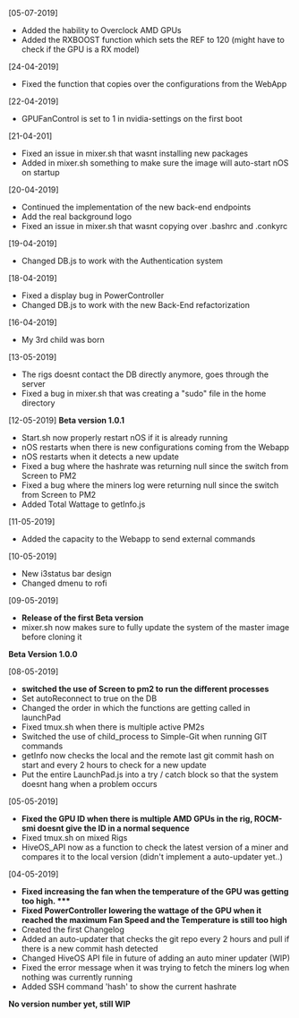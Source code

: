 [05-07-2019]

- Added the hability to Overclock AMD GPUs
- Added the RXBOOST function which sets the REF to 120 (might have to check if the GPU is a RX model)

[24-04-2019]

- Fixed the function that copies over the configurations from the WebApp

[22-04-2019]

- GPUFanControl is set to 1 in nvidia-settings on the first boot

[21-04-201]

- Fixed an issue in mixer.sh that wasnt installing new packages
- Added in mixer.sh something to make sure the image will auto-start nOS on startup

[20-04-2019]

- Continued the implementation of the new back-end endpoints
- Add the real background logo
- Fixed an issue in mixer.sh that wasnt copying over .bashrc and .conkyrc

[19-04-2019]

- Changed DB.js to work with the Authentication system

[18-04-2019]

- Fixed a display bug in PowerController
- Changed DB.js to work with the new Back-End refactorization

[16-04-2019]

- My 3rd child was born

[13-05-2019]

- The rigs doesnt contact the DB directly anymore, goes through the server
- Fixed a bug in mixer.sh that was creating a "sudo" file in the home directory

[12-05-2019] **Beta version 1.0.1**

- Start.sh now properly restart nOS if it is already running
- nOS restarts when there is new configurations coming from the Webapp
- nOS restarts when it detects a new update
- Fixed a bug where the hashrate was returning null since the switch from Screen to PM2
- Fixed a bug where the miners log were returning null since the switch from Screen to PM2
- Added Total Wattage to getInfo.js

[11-05-2019]

- Added the capacity to the Webapp to send external commands

[10-05-2019]

- New i3status bar design
- Changed dmenu to rofi

[09-05-2019]

- **Release of the first Beta version**
- mixer.sh now makes sure to fully update the system of the master image before cloning it

**Beta Version 1.0.0**

[08-05-2019]

- **switched the use of Screen to pm2 to run the different processes**
- Set autoReconnect to true on the DB
- Changed the order in which the functions are getting called in launchPad
- Fixed tmux.sh when there is multiple active PM2s
- Switched the use of child_process to Simple-Git when running GIT commands
- getInfo now checks the local and the remote last git commit hash on start and every 2 hours to check for a new update
- Put the entire LaunchPad.js into a try / catch block so that the system doesnt hang when a problem occurs

[05-05-2019]

- **Fixed the GPU ID when there is multiple AMD GPUs in the rig, ROCM-smi doesnt give the ID in a normal sequence**
- Fixed tmux.sh on mixed Rigs
- HiveOS_API now as a function to check the latest version of a miner and compares it to the local version (didn't implement a auto-updater yet..)

[04-05-2019]

- **Fixed increasing the fan when the temperature of the GPU was getting too high. \*\*\***
- **Fixed PowerController lowering the wattage of the GPU when it reached the maximum Fan Speed and the Temperature is still too high**
- Created the first Changelog
- Added an auto-updater that checks the git repo every 2 hours and pull if there is a new commit hash detected
- Changed HiveOS API file in future of adding an auto miner updater (WIP)
- Fixed the error message when it was trying to fetch the miners log when nothing was currently running
- Added SSH command 'hash' to show the current hashrate

**No version number yet, still WIP**
